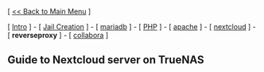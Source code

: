 [ [<< Back to Main Menu](https://github.com/seth586/guides/blob/master/README.md) ]

[ [Intro](README.md) ] - [ [Jail Creation](1_jail.md) ] - [ [mariadb](2_mariadb.md) ] - [ [PHP](3_php.md) ] - [ [apache](4_apache.md) ] - [ [nextcloud](5_nextcloud.md) ] - [ **reverseproxy** ] - [ [collabora](7_collablra.md) ]

## Guide to Nextcloud server on TrueNAS
